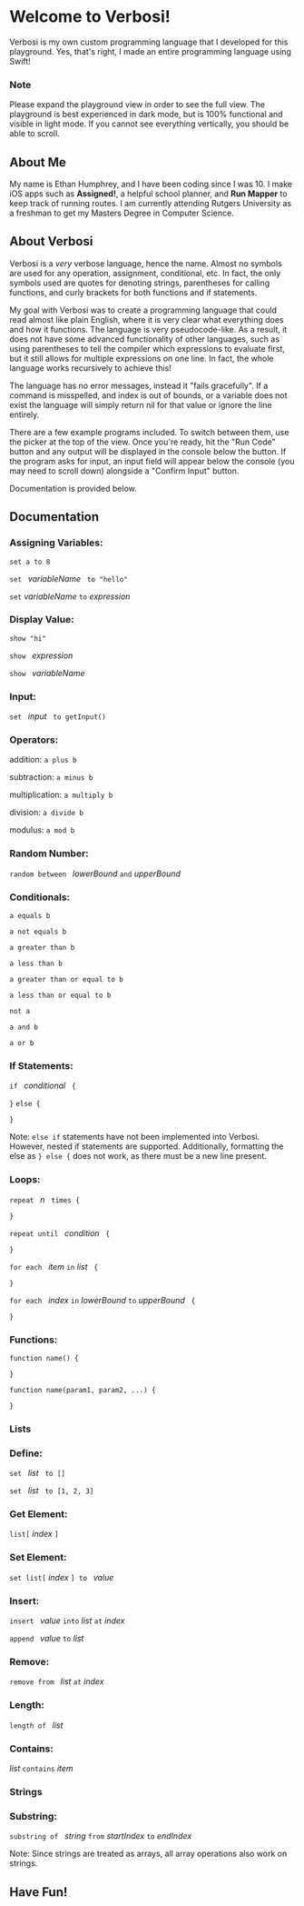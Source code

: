 # Welcome to Verbosi!
Verbosi is my own custom programming language that I developed for this playground. Yes, that's right, I made an entire programming language using Swift!

### Note
Please expand the playground view in order to see the full view. The playground is best experienced in dark mode, but is 100% functional and visible in light mode. If you cannot see everything vertically, you should be able to scroll.

## About Me
My name is Ethan Humphrey, and I have been coding since I was 10. I make iOS apps such as **Assigned!**, a helpful school planner, and  **Run Mapper** to keep track of running routes. I am currently attending Rutgers University as a freshman to get my Masters Degree in Computer Science.


## About Verbosi
Verbosi is a _very_ verbose language, hence the name. Almost no symbols are used for any operation, assignment, conditional, etc. In fact, the only symbols used are quotes for denoting strings, parentheses for calling functions, and curly brackets for both functions and if statements.

My goal with Verbosi was to create a programming language that could read almost like plain English, where it is very clear what everything does and how it functions. The language is very pseudocode-like. As a result, it does not have some advanced functionality of other languages, such as using parentheses to tell the compiler which expressions to evaluate first, but it still allows for multiple expressions on one line. In fact, the whole language works recursively to achieve this!

The language has no error messages, instead it "fails gracefully". If a command is misspelled, and index is out of bounds, or a variable does not exist the language will simply return nil for that value or ignore the line entirely.

There are a few example programs included. To switch between them, use the picker at the top of the view. Once you're ready, hit the "Run Code" button and any output will be displayed in the console below the button. If the program asks for input, an input field will appear below the console (you may need to scroll down) alongside a "Confirm Input" button.

Documentation is provided below.

## Documentation
### Assigning Variables:
`set a to 8`

`set `  _variableName_  ` to "hello"`

`set`  _variableName_  ` to `  _expression_

### Display Value:
`show "hi"`

`show `  _expression_

`show `  _variableName_

### Input:
`set `  _input_  ` to getInput()`

### Operators:
addition: `a plus b`

subtraction: `a minus b`

multiplication: `a multiply b`

division: `a divide b`

modulus: `a mod b`

### Random Number:
`random between `  _lowerBound_  ` and `  _upperBound_

### Conditionals:
`a equals b`

`a not equals b`

`a greater than b`

`a less than b`

`a greater than or equal to b`

`a less than or equal to b`

`not a`

`a and b`

`a or b`

### If Statements:
`if `  _conditional_  ` {`

`}`
`else {`

`}`

Note: `else if` statements have not been implemented into Verbosi. However, nested if statements are supported. Additionally, formatting the else as `} else {` does not work, as there must be a new line present.

### Loops:
`repeat `  _n_  ` times {`

`}`

`repeat until `  _condition_  ` {`

`}`

`for each `  _item_  ` in `  _list_  ` {`

`}`

`for each `  _index_  ` in `  _lowerBound_  ` to `  _upperBound_  ` {`

`}`

### Functions:
`function name() {`

`}`

`function name(param1, param2, ...) {`

`}`

### Lists
### Define:
`set `  _list_  ` to []`

`set `  _list_  ` to [1, 2, 3]`

### Get Element:
`list[`  _index_  `]`

### Set Element:
`set list[`  _index_  `] to `  _value_

### Insert:
`insert `  _value_  ` into `  _list_  ` at `  _index_

`append `  _value_  ` to `  _list_

### Remove:
`remove from `  _list_  ` at `  _index_

### Length:
`length of `  _list_

### Contains:
_list_  ` contains `  _item_

### Strings
### Substring:
`substring of `  _string_  ` from `  _startIndex_  ` to `  _endIndex_

Note: Since strings are treated as arrays, all array operations also work on strings.

## Have Fun!